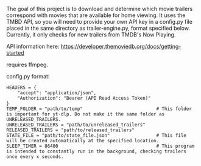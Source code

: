 The goal of this project is to download and determine which movie trailers correspond with movies that are available for home viewing. It uses the TMBD API, so you will need to provide your own API key in a config.py file placed in the same directory as trailer-engine.py, format specified below. Currently, it only checks for new trailers from TMDB's Now Playing.

API information here: https://developer.themoviedb.org/docs/getting-started

requires ffmpeg.

config.py format:

```
HEADERS = {
    "accept": "application/json",
    "Authorization": "Bearer (API Read Access Token)"
}
TEMP_FOLDER = "path/to/temp"                           # This folder is important for yt-dlp. Do not make it the same folder as UNRELEASED_TRAILERS.
UNRELEASED_TRAILERS = "path/to/unreleased_trailers"
RELEASED_TRAILERS = "path/to/released_trailers"
STATE_FILE = "path/to/state_file.json"                 # This file will be created automatically at the specified location.
SLEEP_TIMER = 86400                                    # This program is intended to constantly run in the background, checking trailers once every x seconds.
```
